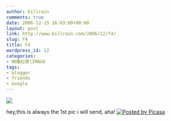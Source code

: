 ```yaml
---
author: billrain
comments: true
date: 2006-12-15 16:03:00+00:00
layout: post
link: http://www.billrain.com/2006/12/f4/
slug: f4
title: F4
wordpress_id: 12
categories:
- 映像纪录|IMAGE
tags:
- blogger
- friends
- Google
---
```


[![](http://photos1.blogger.com/x/blogger2/7980/783536085940926/320/857093/%3F%3F%20017.jpg)](http://photos1.blogger.com/x/blogger2/7980/783536085940926/1600/806808/%3F%3F%20017.jpg)


hey,this is always the 1st pic i will send, aha! [![Posted by Picasa](http://photos1.blogger.com/pbp.gif)](http://picasa.google.com/blogger/)

